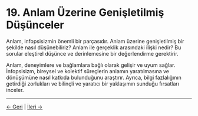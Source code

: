 # 19. Anlam Üzerine Genişletilmiş Düşünceler

Anlam, infopsisizmin önemli bir parçasıdır. Anlam üzerine genişletilmiş bir şekilde nasıl düşünebiliriz? Anlam ile gerçeklik arasındaki ilişki nedir? Bu sorular eleştirel düşünce ve derinlemesine bir değerlendirme gerektirir.

Anlam, deneyimlere ve bağlamlara bağlı olarak gelişir ve uyum sağlar. İnfopsisizm, bireysel ve kolektif süreçlerin anlamın yaratılmasına ve dönüşümüne nasıl katkıda bulunduğunu araştırır. Ayrıca, bilgi fazlalığının getirdiği zorlukları ve bilinçli ve yaratıcı bir yaklaşımın sunduğu fırsatları inceler.

---
<div class="navigation-links">
<a href="18_İnfopsisizm_ve_Dil_Felsefesi.md" class="nav-link prev-link">← Geri</a> | <a href="20_Terimler_Sözlüğü.md" class="nav-link next-link">İleri →</a>
</div>
